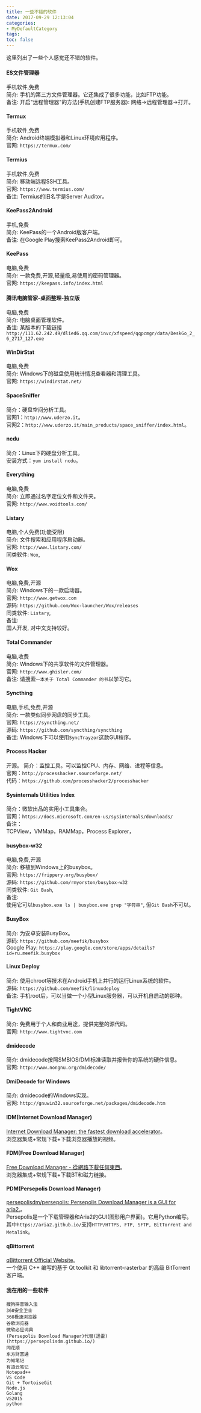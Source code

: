 ```yaml
---
title: 一些不错的软件
date: 2017-09-29 12:13:04
categories:
- MyDefaultCategory
tags:
toc: false
---
```

这里列出了一些个人感觉还不错的软件。

<!-- more -->

#### ES文件管理器  
手机软件,免费  
简介: 手机的第三方文件管理器。它还集成了很多功能，比如FTP功能。  
备注: 开启"远程管理器"的方法(手机创建FTP服务器): 网络->远程管理器->打开。  

#### Termux  
手机软件,免费  
简介: Android终端模拟器和Linux环境应用程序。  
官网: `https://termux.com/`  

#### Termius
手机软件,免费  
简介: 移动端远程SSH工具。  
官网: `https://www.termius.com/`  
备注: Termius的旧名字是Server Auditor。  

#### KeePass2Android  
手机,免费  
简介: KeePass的一个Android版客户端。  
备注: 在Google Play搜索KeePass2Android即可。  

#### KeePass  
电脑,免费  
简介: 一款免费,开源,轻量级,易使用的密码管理器。  
官网: `https://keepass.info/index.html`  

#### 腾讯电脑管家-桌面整理-独立版  
电脑,免费  
简介: 电脑桌面管理软件。  
备注: 某版本的下载链接  
`http://111.62.242.49/dlied6.qq.com/invc/xfspeed/qqpcmgr/data/DeskGo_2_6_2717_127.exe`  

#### WinDirStat  
电脑,免费  
简介: Windows下的磁盘使用统计情况查看器和清理工具。  
官网: `https://windirstat.net/`  

#### SpaceSniffer
简介：硬盘空间分析工具。  
官网1：`http://www.uderzo.it`。  
官网2：`http://www.uderzo.it/main_products/space_sniffer/index.html`。  

#### ncdu
简介：Linux下的硬盘分析工具。  
安装方式：`yum install ncdu`。

#### Everything  
电脑,免费  
简介: 立即通过名字定位文件和文件夹。  
官网: `http://www.voidtools.com/`  

#### Listary  
电脑,个人免费(功能受限)  
简介: 文件搜索和应用程序启动器。  
官网: `http://www.listary.com/`  
同类软件: `Wox`,  

#### Wox  
电脑,免费,开源  
简介: Windows下的一款启动器。  
官网: `http://www.getwox.com`  
源码: `https://github.com/Wox-launcher/Wox/releases`  
同类软件: `Listary`,  
备注:  
国人开发, 对中文支持较好。  

#### Total Commander  
电脑,收费  
简介: Windows下的共享软件的文件管理器。  
官网: `http://www.ghisler.com/`  
备注: 请搜索`一本关于 Total Commander 的书`以学习它。  

#### Syncthing
电脑,手机,免费,开源  
简介: 一款类似同步网盘的同步工具。  
官网: `https://syncthing.net/`  
源码: `https://github.com/syncthing/syncthing`  
备注: Windows下可以使用`SyncTrayzor`这款GUI程序。  

#### Process Hacker  
开源。
简介：监控工具。可以监控CPU、内存、网络、进程等信息。  
官网：`http://processhacker.sourceforge.net/`  
代码：`https://github.com/processhacker2/processhacker`  

#### Sysinternals Utilities Index
简介：微软出品的实用小工具集合。  
官网：`https://docs.microsoft.com/en-us/sysinternals/downloads/`  
备注：  
TCPView，VMMap，RAMMap，Process Explorer，  

#### busybox-w32  
电脑,免费,开源  
简介: 移植到Windows上的busybox。  
官网: `https://frippery.org/busybox/`  
源码: `https://github.com/rmyorston/busybox-w32`  
同类软件: `Git Bash`,  
备注:  
使用它可以`busybox.exe ls | busybox.exe grep "字符串"`, 但`Git Bash`不可以。 

#### BusyBox  
简介: 为安卓安装BusyBox。  
源码: `https://github.com/meefik/busybox`  
Google Play: `https://play.google.com/store/apps/details?id=ru.meefik.busybox`  

#### Linux Deploy  
简介: 使用chroot等技术在Android手机上并行的运行Linux系统的软件。  
源码: `https://github.com/meefik/linuxdeploy`  
备注: 
手机root后，可以当做一个小型Linux服务器，可以开机自启动的那种。  

#### TightVNC  
简介: 免费用于个人和商业用途，提供完整的源代码。  
官网: `http://www.tightvnc.com`  

#### dmidecode  
简介: dmidecode按照SMBIOS/DMI标准读取并报告你的系统的硬件信息。  
官网: `http://www.nongnu.org/dmidecode/`  

#### DmiDecode for Windows  
简介: dmidecode的Windows实现。  
官网: `http://gnuwin32.sourceforge.net/packages/dmidecode.htm`  

#### IDM(Internet Download Manager)
[Internet Download Manager: the fastest download accelerator](www.internetdownloadmanager.com)。  
浏览器集成+常规下载+下载浏览器播放的视频。

#### FDM(Free Download Manager)
[Free Download Manager - 從網路下載任何東西](https://www.freedownloadmanager.org/zh/)。  
浏览器集成+常规下载+下载BT和磁力链接。

#### PDM(Persepolis Download Manager)
[persepolisdm/persepolis: Persepolis Download Manager is a GUI for aria2.](https://github.com/persepolisdm/persepolis)。  
Persepolis是一个下载管理器和Aria2的GUI(图形用户界面)。它用Python编写。  
其中`https://aria2.github.io/`支持`HTTP/HTTPS, FTP, SFTP, BitTorrent and Metalink`。

#### qBittorrent
[qBittorrent Official Website](https://www.qbittorrent.org/)。  
一个使用 C++ 编写的基于 Qt toolkit 和 libtorrent-rasterbar 的高级 BitTorrent 客户端。

#### 我在用的一些软件  
`搜狗拼音输入法`  
`360安全卫士`  
`360极速浏览器`  
`谷歌浏览器`  
`微软必应词典`  
`(Persepolis Download Manager)代替(迅雷)(https://persepolisdm.github.io/)`  
`同花顺`  
`东方财富通`  
`为知笔记`  
`有道云笔记`  
`Notepad++`  
`VS Code`  
`Git + TortoiseGit`  
`Node.js`  
`Golang`  
`VS2015`  
`python`  
